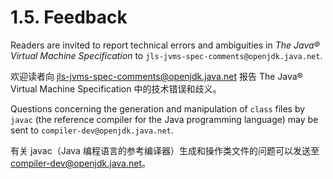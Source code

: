 # 1.5. Feedback

Readers are invited to report technical errors and ambiguities in _The Java® Virtual Machine Specification_ to `jls-jvms-spec-comments@openjdk.java.net`.

欢迎读者向 jls-jvms-spec-comments@openjdk.java.net 报告 The Java® Virtual Machine Specification 中的技术错误和歧义。

Questions concerning the generation and manipulation of `class` files by `javac` \(the reference compiler for the Java programming language\) may be sent to `compiler-dev@openjdk.java.net`.

有关 javac（Java 编程语言的参考编译器）生成和操作类文件的问题可以发送至 compiler-dev@openjdk.java.net。

